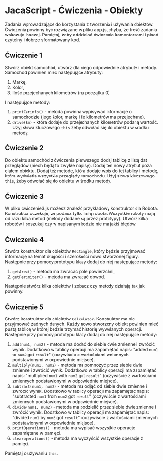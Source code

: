 # JacaScript - Ćwiczenia - Obiekty

Zadania wprowadzające do korzystania z tworzenia i używania obiektów.
Ćwiczenia powinny być rozwiązane w pliku app.js, chyba, że treść zadania wskazuje inaczej.
Pamiętaj, żeby oddzielać ćwiczenia komentarzami i pisać czytelny i dobrze sformatowany kod.


## Ćwiczenie 1
Stwórz obiekt samochód, utwórz dla niego odpowiednie atrybuty i metody.
Samochód powinien mieć następujące atrybuty:
  1. Markę,
  2. Kolor,
  3. Ilość przejechanych kilometrów (na początku 0)

I następujące metody:
  1. ```printCarinfo()``` - metoda powinna wypisywać informacje o samochodzie (jego kolor, markę i ile kilometrów ma przejechane).
  2. ```drive(km)``` - która dodaje do przejechanych kilometrów podaną wartość. Użyj słowa kluczowego ```this``` żeby odwołać się do obiektu w środku metody.

## Ćwiczenie 2

Do obiektu samochód z ćwiczenia pierwszego dodaj tablicę z listą dat przeglądów (niech będą to zwykłe napisy). Dodaj ten nowy atrybut poza ciałem obiektu.
Dodaj też metodę, która dodaje wpis do tej tablicy i metodę, która wyświetla wszystkie przeglądy samochodu. Użyj słowa kluczowego ```this```, żeby odwołać się do obiektu w środku metody.

## Ćwiczenie 3

W pliku cwiczenie3.js możesz znaleźć przykładowy konstruktor dla Robota. Konstruktor oczekuje, że podasz tylko imię robota.
Wszystkie roboty mają od razu kilka metod (metody dodane są przez prototypy).
Utwórz kilka robotów i poszukaj czy w napisanym kodzie nie ma jakiś błędów.

## Ćwiczenie 4

Stwórz konstruktor dla obiektów ```Rectangle```, który będzie przyjmować informację na temat długości i szerokości nowo stworzonej figury.
Następnie przy pomocy prototypu klasy dodaj do niej następujące metody:
  1. ```getArea()``` - metoda ma zwracać pole powierzchni,
  2. ```getPerimiter()``` - metoda ma zwracać obwód.

Następnie stwórz kilka obiektów i zobacz czy metody działają tak jak powinny.

## Ćwiczenie 5
Stwórz konstruktor dla obiektów ```Calculator```. Konstruktor ma nie przyjmować żadnych danych. Każdy nowo stworzony obiekt powinien mieć pustą tablicę w której będzie trzymać historię wywołanych operacji.
Następnie przy pomocy prototypu klasy dodaj do niej następujące metody:
  1. ```add(num1, num2)``` - metoda ma dodać do siebie dwie zmienne i zwrócić wynik. Dodatkowo w tablicy operacji ma zapamiętać napis: "added ```num1``` to ```num2``` got ```result```" (oczywiście z wartościami zmiennych podstawionymi w odpowiednie miejsce).
  2. ```multiply(num1, num2)``` - metoda ma pomnożyć przez siebie dwie zmienne i zwrócić wynik. Dodatkowo w tablicy operacji ma zapamiętać napis: "multiplied ```num1``` with ```num2``` got ```result```" (oczywiście z wartościami zmiennych podstawionymi w odpowiednie miejsce).  
  3. ```subtract(num1, num2)``` - metoda ma odjąć od siebie dwie zmienne i zwrócić wynik. Dodatkowo w tablicy operacji ma zapamiętać napis: "subtracted ```num1``` from ```num2``` got ```result```" (oczywiście z wartościami zmiennych podstawionymi w odpowiednie miejsce).  
  4. ```divide(num1, num2)``` - metoda ma podzielić przez siebie dwie zmienne i zwrócić wynik. Dodatkowo w tablicy operacji ma zapamiętać napis: "divided ```num1``` by ```num2``` got ```result```" (oczywiście z wartościami zmiennych podstawionymi w odpowiednie miejsce).  
  5. ```printOperations()``` - metoda ma wypisać wszystkie operacje zapamiętane w pamięci.
  6. ```clearoperations()``` - metoda ma wyczyścić wszystkie operacje z pamięci.

Pamiętaj o używaniu ```this```.
